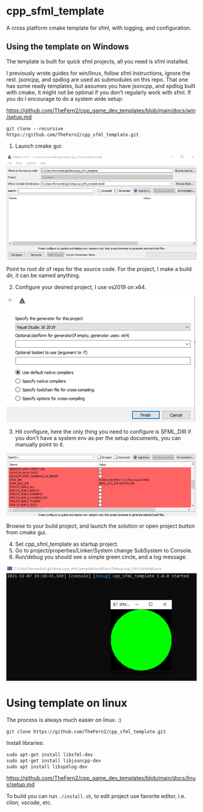 # cpp_sfml_template

A cross platform cmake template for sfml, with logging, and configuration.

## Using the template on Windows

The template is built for quick sfml projects, all you need is sfml installed.

I previously wrote guides for win/linux, follow sfml instructions, ignore the rest. jsoncpp, and spdlog are used as submodules on this repo. That one has some ready templates, but assumes you have jsoncpp, and spdlog built with cmake, it might not be optimal if you don't regularly work with sfml. If you do I encourage to do a system wide setup:

https://github.com/TheFern2/cpp_game_dev_templates/blob/main/docs/win/setup.md

```
git clone --recursive https://github.com/TheFern2/cpp_sfml_template.git
```

1. Launch cmake gui:

![](/images/project_1.PNG)

Point to root dir of repo for the source code. For the project, I make a build dir, it can be named anything.

2. Configure your desired project, I use vs2019 on x64.

![](/images/configure_2.PNG)

3. Hit configure, here the only thing you need to configure is SFML_DIR if you don't have a system env as per the setup documents, you can manually point to it.

![](/images/sfml_3.PNG)

Browse to your build project, and launch the solution or open project button from cmake gui.

4. Set cpp_sfml_template as startup project.
5. Go to project/properties/Linker/System change SubSystem to Console.
6. Run/debug you should see a simple green circle, and a log message.

![](/images/output.PNG)

# Using template on linux

The process is always much easier on linux. :)

```
git clone https://github.com/TheFern2/cpp_sfml_template.git
```

Install libraries:
```
sudo apt-get install libsfml-dev
sudo apt-get install libjsoncpp-dev
sudo apt install libspdlog-dev
```

https://github.com/TheFern2/cpp_game_dev_templates/blob/main/docs/linux/setup.md

To build you can run `./install.sh`, to edit project use favorite editor, i.e. clion, vscode, etc.